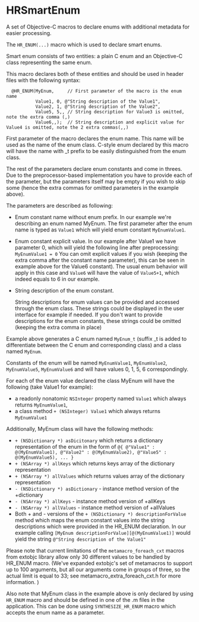 HRSmartEnum
===========

A set of Objective-C macros to declare enums with additional metadata for easier processing.

The `HR_ENUM(...)` macro which is used to declare smart enums.

Smart enum consists of two entities: a plain C enum and an Objective-C class representing the same enum.

This macro declares both of these entities and should be used in header files with the following syntax:
  
      @HR_ENUM(MyEnum,     // First parameter of the macro is the enum name
               Value1, 0, @"String description of the Value1",
               Value2, 1, @"String description of the Value2",
               Value5, 5,, // String description for Value3 is omitted, note the extra comma (,)
               Value6,,);  // String description and explicit value for Value4 is omitted, note the 2 extra commas(,,)

First parameter of the macro declares the enum name. This name will be used as the name of the enum class.
C-style enum declared by this macro will have the name with _t prefix to be easily distinguished from the enum class.

The rest of the parameters declare enum constants and come in threes. Due to the preprocessor-based implementation
you have to provide each of the parameter, but the parameters itself may be empty if you wish to skip some (hence
the extra commas for omitted parameters in the example above).

The parameters are described as following:
- Enum constant name without enum prefix. In our example we're describing an enum named MyEnum. The first parameter
   after the enum name is typed as `Value1` which will yield enum constant `MyEnumValue1`.
- Enum constant explicit value. In our example after Value1 we have parameter 0, which will yield the following
   line after preprocessing: `MyEnumValue1 = 0`
   You can omit explicit values if you wish (keeping the extra comma after the constant name parameter), this can
   be seen in example above for the Value6 constant). The usual enum behavior will apply in this case and `Value6` will
   have the value of `Value5+1`, which indeed equals to 6 in our example.
- String description of the enum constant.

   String descriptions for enum values can be provided and accessed through the enum class. These strings
   could be displayed in the user interface for example if needed. If you don't want to provide descriptions
   for the enum constants, these strings could be omitted (keeping the extra comma in place)

Example above generates a C enum named `MyEnum_t` (suffix _t is added to differentiate between the C enum
and corresponding class) and a class named `MyEnum`.

Constants of the enum will be named `MyEnumValue1`, `MyEnumValue2`, `MyEnumValue5`, `MyEnumValue6` and will have
values 0, 1, 5, 6 correspondingly.
   
For each of the enum value declared the class MyEnum will have the following (take Value1 for example):
* a readonly nonatomic `NSInteger` property named `Value1` which always returns `MyEnumValue1`,
* a class method `+ (NSInteger) Value1` which always returns `MyEnumValue1`

Additionally, MyEnum class will have the following methods:
* `+ (NSDictionary *) asDicitonary` which returns a dictionary representation of the enum in the form of
        `@{ @"Value1" : @(MyEnumValue1), @"Value2" : @(MyEnumValue2), @"Value5" : @(MyEnumValue5), ... }`
* `+ (NSArray *) allKeys` which returns keys array of the dictionary representation
* `+ (NSArray *) allValues` which returns values array of the dictionary representation
* `- (NSDictionary *) asDictionary` - instance method version of the +dictionary
* `- (NSArray *) allKeys` - instance method version of +allKeys
* `- (NSArray *) allValues` - instance method version of +allValues
* Both + and - versions of the `+ (NSDictionary *) descriptionForValue` method which maps the enum constant
   values into the string descriptions which were provided in the HR_ENUM declaration.
   In our example calling `[MyEnum descriptionForValue][@(MyEnumValue1)]` would yield the string
   `@"String description of the Value1"`

Please note that current limitations of the `metamacro_foreach_cxt` macros from extobjc library
allow only 30 different values to be handled by HR_ENUM macro.
(We've expanded extobjc's set of metamacros to support up to 100 arguments, but all our arguments come in
groups of three, so the actual limit is equal to 33; see metamacro_extra_foreach_cxt.h for more information. )

Also note that MyEnum class in the example above is only declared by using `HR_ENUM` macro and should be
defined in one of the .m files in the application. This can be done using `SYNTHESIZE_HR_ENUM` macro which
accepts the enum name as a parameter.

